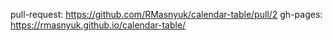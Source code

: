 pull-request: https://github.com/RMasnyuk/calendar-table/pull/2
gh-pages: https://rmasnyuk.github.io/calendar-table/
